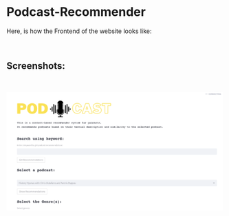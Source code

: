 # Podcast-Recommender

Here, is how the Frontend of the website looks like:

<br>

## Screenshots:

<br>

![Front-Page](data/img1.png)

<br>
